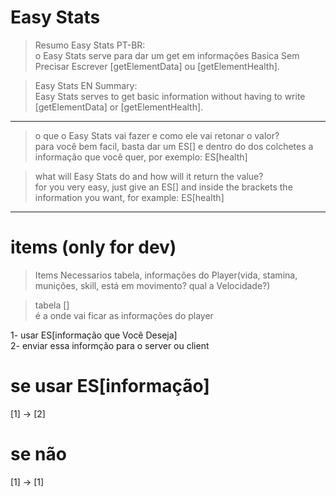 # Easy Stats


>Resumo Easy Stats PT-BR: <br>
>o Easy Stats serve para dar um get em informações Basica Sem Precisar Escrever [getElementData] ou [getElementHealth].

>Easy Stats EN Summary: <br>
>Easy Stats serves to get basic information without having to write [getElementData] or [getElementHealth].

--------------------------------------------------------------------------

>o que o Easy Stats vai fazer e como ele vai retonar o valor? <br>
>para você bem facil, basta dar um ES[] e dentro do dos colchetes a informação que você quer, por exemplo: ES[health]

>what will Easy Stats do and how will it return the value? <br>
>for you very easy, just give an ES[] and inside the brackets the information you want, for example: ES[health]

---------------------------------------------------------------------------

# items (only for dev)

>Items Necessarios
>tabela, informações do Player(vida, stamina, munições, skill, está em movimento? qual a Velocidade?)

>tabela [] <br>
>é a onde vai ficar as informações do player

1- usar ES[informação que Você Deseja] <br>
2- enviar essa informção para o server ou client

# se usar ES[informação]

[1] -> [2]

# se não 

[1] -> [1]
